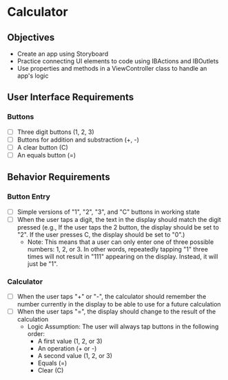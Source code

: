 # Calculator

## Objectives

- Create an app using Storyboard
- Practice connecting UI elements to code using IBActions and IBOutlets
- Use properties and methods in a ViewController class to handle an app's logic

## User Interface Requirements
### Buttons
- [ ] Three digit buttons (1, 2, 3)
- [ ] Buttons for addition and substraction (+, -)
- [ ] A clear button (C)
- [ ] An equals button (=)

## Behavior Requirements
### Button Entry
- [ ] Simple versions of "1", "2", "3", and "C" buttons in working state
- [ ] When the user taps a digit, the text in the display should match the digit pressed (e.g., If the user taps the 2 button, the display should be set to "2". If the user presses C, the display should be set to "0".)
    - Note: This means that a user can only enter one of three possible numbers: 1, 2, or 3. In other words, repeatedly tapping "1" three times will not result in "111" appearing on the display. Instead, it will just be "1".

### Calculator
- [ ] When the user taps "+" or "-", the calculator should remember the number currently in the display to be able to use for a future calculation
- [ ] When the user taps "=", the display should change to the result of the calculation
    - Logic Assumption: The user will always tap buttons in the following order:
        - A first value (1, 2, or 3)
        - An operation (+ or -)
        - A second value (1, 2, or 3)
        - Equals (=)
        - Clear (C)